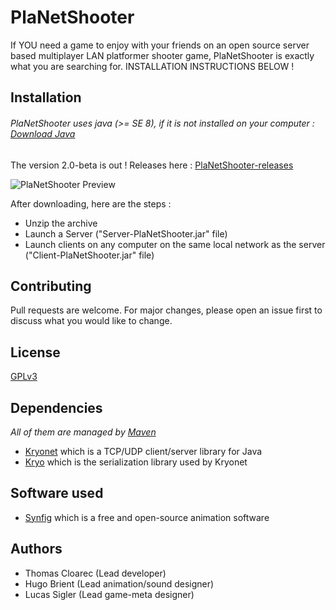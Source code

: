 # PlaNetShooter
If YOU need a game to enjoy with your friends on an open source server based multiplayer LAN platformer shooter game, PlaNetShooter is exactly what you are searching for. INSTALLATION INSTRUCTIONS BELOW !

## Installation
###### *PlaNetShooter uses java (>= SE 8), if it is not installed on your computer : [Download Java](https://www.oracle.com/technetwork/es/java/javasebusiness/downloads/index.html)*

The version 2.0-beta is out !
Releases here : [PlaNetShooter-releases](https://github.com/ThomasCloarec/PlaNetShooter/releases)

![PlaNetShooter Preview](https://nsa40.casimages.com/img/2019/10/20/191020075503714469.png)

After downloading, here are the steps :
- Unzip the archive
- Launch a Server ("Server-PlaNetShooter.jar" file)
- Launch clients on any computer on the same local network as the server ("Client-PlaNetShooter.jar" file)

## Contributing
Pull requests are welcome. For major changes, please open an issue first to discuss what you would like to change.

## License
[GPLv3](https://github.com/ThomasCloarec/PlaNetShooter/blob/master/LICENSE)

## Dependencies
*All of them are managed by [Maven](https://maven.apache.org/)*
- [Kryonet](https://github.com/EsotericSoftware/kryonet) which is a TCP/UDP client/server library for Java
- [Kryo](https://github.com/EsotericSoftware/kryo) which is the serialization library used by Kryonet

## Software used
- [Synfig](https://www.synfig.org/) which is a free and open-source animation software

## Authors
- Thomas Cloarec (Lead developer)
- Hugo Brient (Lead animation/sound designer)
- Lucas Sigler (Lead game-meta designer)
